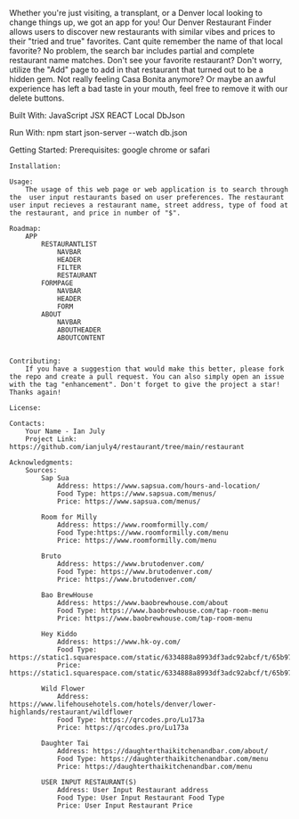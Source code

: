 
Whether you're just visiting, a transplant, or a Denver local looking to change things up, we got an app for you! Our Denver Restaurant Finder allows users to discover new restaurants with similar vibes and prices to their "tried and true" favorites. Cant quite remember the name of that local favorite? No problem, the search bar includes partial and complete restaurant name matches. Don't see your favorite restaurant? Don't worry, utilize the "Add" page to add in that restaurant that turned out to be a hidden gem. Not really feeling Casa Bonita anymore? Or maybe an awful experience has left a bad taste in your mouth, feel free to remove it with our delete buttons.


Built With:
    JavaScript
    JSX
    REACT
    Local DbJson

Run With:
    npm start
    json-server --watch db.json

Getting Started:
    Prerequisites:
        google chrome or safari
    
    Installation:

    Usage:
        The usage of this web page or web application is to search through the  user input restaurants based on user preferences. The restaurant user input recieves a restaurant name, street address, type of food at the restaurant, and price in number of "$".

    Roadmap:
        APP
            RESTAURANTLIST
                NAVBAR
                HEADER
                FILTER
                RESTAURANT
            FORMPAGE
                NAVBAR
                HEADER
                FORM
            ABOUT
                NAVBAR
                ABOUTHEADER
                ABOUTCONTENT
            

    Contributing:
        If you have a suggestion that would make this better, please fork the repo and create a pull request. You can also simply open an issue with the tag "enhancement". Don't forget to give the project a star! Thanks again!

    License:
    
    Contacts:
        Your Name - Ian July
        Project Link: https://github.com/ianjuly4/restaurant/tree/main/restaurant

    Acknowledgments:
        Sources:
            Sap Sua
                Address: https://www.sapsua.com/hours-and-location/
                Food Type: https://www.sapsua.com/menus/
                Price: https://www.sapsua.com/menus/

            Room for Milly
                Address: https://www.roomformilly.com/
                Food Type:https://www.roomformilly.com/menu
                Price: https://www.roomformilly.com/menu

            Bruto
                Address: https://www.brutodenver.com/
                Food Type: https://www.brutodenver.com/
                Price: https://www.brutodenver.com/

            Bao BrewHouse
                Address: https://www.baobrewhouse.com/about
                Food Type: https://www.baobrewhouse.com/tap-room-menu
                Price: https://www.baobrewhouse.com/tap-room-menu

            Hey Kiddo
                Address: https://www.hk-oy.com/
                Food Type: https://static1.squarespace.com/static/6334888a8993df3adc92abcf/t/65b97617060bea060c28ebb8/1706653208223/hk_food_reprint_jan24_finaledit2.pdf
                Price: https://static1.squarespace.com/static/6334888a8993df3adc92abcf/t/65b97617060bea060c28ebb8/1706653208223/hk_food_reprint_jan24_finaledit2.pdf

            Wild Flower
                Address: https://www.lifehousehotels.com/hotels/denver/lower-highlands/restaurant/wildflower
                Food Type: https://qrcodes.pro/Lu173a
                Price: https://qrcodes.pro/Lu173a

            Daughter Tai
                Address: https://daughterthaikitchenandbar.com/about/
                Food Type: https://daughterthaikitchenandbar.com/menu
                Price: https://daughterthaikitchenandbar.com/menu

            USER INPUT RESTAURANT(S)
                Address: User Input Restaurant address
                Food Type: User Input Restaurant Food Type
                Price: User Input Restaurant Price
